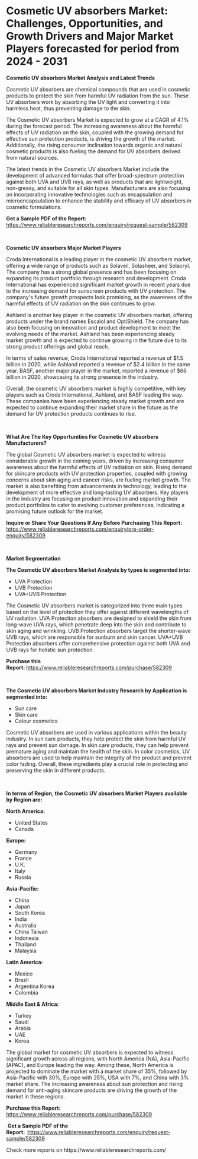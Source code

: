 <p><h1>Cosmetic UV absorbers Market: Challenges, Opportunities, and Growth Drivers and Major Market Players forecasted for period from 2024 - 2031</h1></p><p><strong>Cosmetic UV absorbers Market Analysis and Latest Trends</strong></p>
<p><p>Cosmetic UV absorbers are chemical compounds that are used in cosmetic products to protect the skin from harmful UV radiation from the sun. These UV absorbers work by absorbing the UV light and converting it into harmless heat, thus preventing damage to the skin.</p><p>The Cosmetic UV absorbers Market is expected to grow at a CAGR of 4.1% during the forecast period. The increasing awareness about the harmful effects of UV radiation on the skin, coupled with the growing demand for effective sun protection products, is driving the growth of the market. Additionally, the rising consumer inclination towards organic and natural cosmetic products is also fueling the demand for UV absorbers derived from natural sources.</p><p>The latest trends in the Cosmetic UV absorbers Market include the development of advanced formulas that offer broad-spectrum protection against both UVA and UVB rays, as well as products that are lightweight, non-greasy, and suitable for all skin types. Manufacturers are also focusing on incorporating innovative technologies such as encapsulation and microencapsulation to enhance the stability and efficacy of UV absorbers in cosmetic formulations.</p></p>
<p><strong>Get a Sample PDF of the Report:&nbsp;</strong> <a href="https://www.reliableresearchreports.com/enquiry/request-sample/582309">https://www.reliableresearchreports.com/enquiry/request-sample/582309</a></p>
<p>&nbsp;</p>
<p><strong>Cosmetic UV absorbers Major Market Players</strong></p>
<p><p>Croda International is a leading player in the cosmetic UV absorbers market, offering a wide range of products such as Solaveil, Solasheer, and Solacryl. The company has a strong global presence and has been focusing on expanding its product portfolio through research and development. Croda International has experienced significant market growth in recent years due to the increasing demand for sunscreen products with UV protection. The company's future growth prospects look promising, as the awareness of the harmful effects of UV radiation on the skin continues to grow.</p><p>Ashland is another key player in the cosmetic UV absorbers market, offering products under the brand names Escalol and OptiShield. The company has also been focusing on innovation and product development to meet the evolving needs of the market. Ashland has been experiencing steady market growth and is expected to continue growing in the future due to its strong product offerings and global reach.</p><p>In terms of sales revenue, Croda International reported a revenue of $1.5 billion in 2020, while Ashland reported a revenue of $2.4 billion in the same year. BASF, another major player in the market, reported a revenue of $66 billion in 2020, showcasing its strong presence in the industry.</p><p>Overall, the cosmetic UV absorbers market is highly competitive, with key players such as Croda International, Ashland, and BASF leading the way. These companies have been experiencing steady market growth and are expected to continue expanding their market share in the future as the demand for UV protection products continues to rise.</p></p>
<p>&nbsp;</p>
<p><strong>What Are The Key Opportunities For Cosmetic UV absorbers Manufacturers?</strong></p>
<p><p>The global Cosmetic UV absorbers market is expected to witness considerable growth in the coming years, driven by increasing consumer awareness about the harmful effects of UV radiation on skin. Rising demand for skincare products with UV protection properties, coupled with growing concerns about skin aging and cancer risks, are fueling market growth. The market is also benefiting from advancements in technology, leading to the development of more effective and long-lasting UV absorbers. Key players in the industry are focusing on product innovation and expanding their product portfolios to cater to evolving customer preferences, indicating a promising future outlook for the market.</p></p>
<p><strong>Inquire or Share Your Questions If Any Before Purchasing This Report:</strong> <a href="https://www.reliableresearchreports.com/enquiry/pre-order-enquiry/582309">https://www.reliableresearchreports.com/enquiry/pre-order-enquiry/582309</a></p>
<p>&nbsp;</p>
<p><strong>Market Segmentation</strong></p>
<p><strong>The Cosmetic UV absorbers Market Analysis by types is segmented into:</strong></p>
<p><ul><li>UVA Protection</li><li>UVB Protection</li><li>UVA+UVB Protection</li></ul></p>
<p><p>The Cosmetic UV absorbers market is categorized into three main types based on the level of protection they offer against different wavelengths of UV radiation. UVA Protection absorbers are designed to shield the skin from long-wave UVA rays, which penetrate deep into the skin and contribute to skin aging and wrinkling. UVB Protection absorbers target the shorter-wave UVB rays, which are responsible for sunburn and skin cancer. UVA+UVB Protection absorbers offer comprehensive protection against both UVA and UVB rays for holistic sun protection.</p></p>
<p><strong>Purchase this Report:&nbsp;</strong><a href="https://www.reliableresearchreports.com/purchase/582309">https://www.reliableresearchreports.com/purchase/582309</a></p>
<p>&nbsp;</p>
<p><strong>The Cosmetic UV absorbers Market Industry Research by Application is segmented into:</strong></p>
<p><ul><li>Sun care</li><li>Skin care</li><li>Colour cosmetics</li></ul></p>
<p><p>Cosmetic UV absorbers are used in various applications within the beauty industry. In sun care products, they help protect the skin from harmful UV rays and prevent sun damage. In skin care products, they can help prevent premature aging and maintain the health of the skin. In color cosmetics, UV absorbers are used to help maintain the integrity of the product and prevent color fading. Overall, these ingredients play a crucial role in protecting and preserving the skin in different products.</p></p>
<p>&nbsp;</p>
<p><strong>In terms of Region, the Cosmetic UV absorbers Market Players available by Region are:</strong></p>
<p>
    <p> <strong> North America: </strong>
        <ul>
            <li>United States</li>
            <li>Canada</li>
        </ul>
        </p> 
    <p> <strong> Europe: </strong>
        <ul>
            <li>Germany</li>
            <li>France</li>
            <li>U.K.</li>
            <li>Italy</li>
            <li>Russia</li>
        </ul>
        </p> 
    <p> <strong> Asia-Pacific: </strong>
        <ul>
            <li>China</li>
            <li>Japan</li>
            <li>South Korea</li>
            <li>India</li>
            <li>Australia</li>
            <li>China Taiwan</li>
            <li>Indonesia</li>
            <li>Thailand</li>
            <li>Malaysia</li>
        </ul>
        </p> 
    <p> <strong> Latin America: </strong>
        <ul>
            <li>Mexico</li>
            <li>Brazil</li>
            <li>Argentina Korea</li>
            <li>Colombia</li>
        </ul>
        </p> 
    <p> <strong> Middle East & Africa: </strong>
        <ul>
            <li>Turkey</li>
            <li>Saudi</li>
            <li>Arabia</li>
            <li>UAE</li>
            <li>Korea</li>
        </ul>
    </p>
    </p>
<p><p>The global market for cosmetic UV absorbers is expected to witness significant growth across all regions, with North America (NA), Asia-Pacific (APAC), and Europe leading the way. Among these, North America is projected to dominate the market with a market share of 35%, followed by Asia-Pacific with 30%, Europe with 25%, USA with 7%, and China with 3% market share. The increasing awareness about sun protection and rising demand for anti-aging skincare products are driving the growth of the market in these regions.</p></p>
<p><strong>Purchase this Report: </strong><a href="https://www.reliableresearchreports.com/purchase/582309">https://www.reliableresearchreports.com/purchase/582309</a></p>
<p>&nbsp;<strong>Get a Sample PDF of the Report:&nbsp;&nbsp;</strong><a href="https://www.reliableresearchreports.com/enquiry/request-sample/582309">https://www.reliableresearchreports.com/enquiry/request-sample/582309</a></p>
<p><strong></strong></p>
<p>Check more reports on https://www.reliableresearchreports.com/</p>